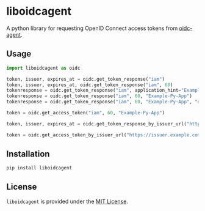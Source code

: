 # liboidcagent

A python library for requesting OpenID Connect access tokens from
[oidc-agent](https://github.com/indigo-dc/oidc-agent).

## Usage

```python
import liboidcagent as oidc

token, issuer, expires_at = oidc.get_token_response("iam")
token, issuer, expires_at, oidc.get_token_response("iam", 60)
tokenresponse = oidc.get_token_response("iam", application_hint="Example-Py-App")
tokenresponse = oidc.get_token_response("iam", 60, "Example-Py-App")
tokenresponse = oidc.get_token_response("iam", 60, "Example-Py-App", "openid profile email")

token = oidc.get_access_token("iam", 60, "Example-Py-App")

token, issuer, expires_at = oidc.get_token_response_by_issuer_url("https://issuer.example.com", 60, "Example-Py-App")

token = oidc.get_access_token_by_issuer_url("https://issuer.example.com", 60, "Example-Py-App")
```


## Installation
`pip install liboidcagent`


## License
`liboidcagent` is provided under the [MIT License](https://opensource.org/licenses/MIT).

